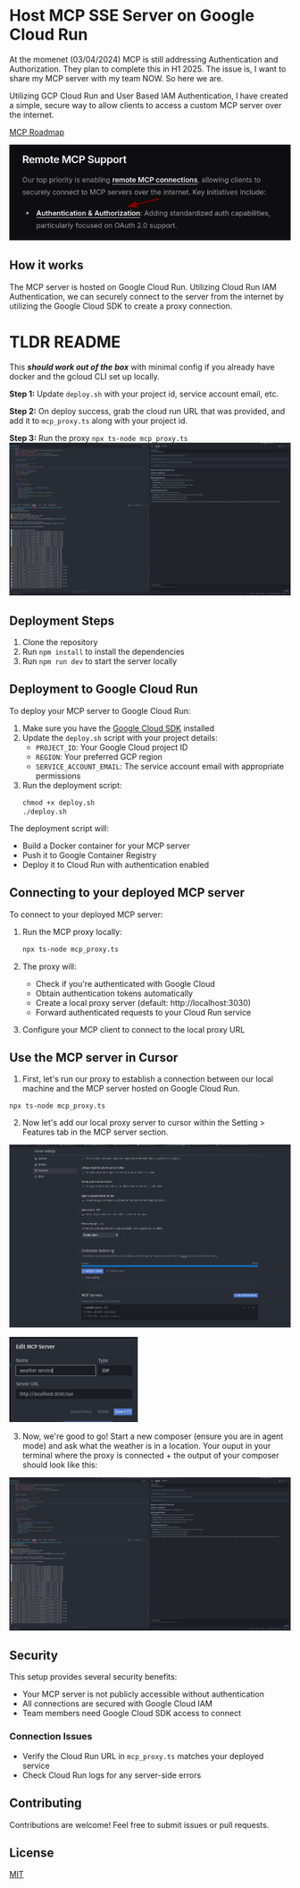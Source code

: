 

# Host MCP SSE Server on Google Cloud Run

At the momenet (03/04/2024) MCP is still addressing Authentication and Authorization. They plan to complete this in H1 2025. The issue is, I want to share my MCP server with my team NOW. So here we are.

Utilizing GCP Cloud Run and User Based IAM Authentication, I have created a simple, secure way to allow clients to access a custom MCP server over the internet.

[MCP Roadmap](https://modelcontextprotocol.io/development/roadmap)

![MCP Not Supported](docs/mcp_not_supported.png)

## How it works

The MCP server is hosted on Google Cloud Run. Utilizing Cloud Run IAM Authentication, we can securely connect to the server from the internet by utilizing the Google Cloud SDK to create a proxy connection.

# TLDR README

This ***should work out of the box*** with minimal config if you already have docker and the gcloud CLI set up locally.

**Step 1:** Update `deploy.sh` with your project id, service account email, etc. 

**Step 2:** On deploy success, grab the cloud run URL that was provided, and add it to `mcp_proxy.ts` along with your project id.

**Step 3:** Run the proxy `npx ts-node mcp_proxy.ts`
![Running proxy asking question](docs/running_proxy_asking_question.png)

## Deployment Steps

1. Clone the repository
2. Run `npm install` to install the dependencies
3. Run `npm run dev` to start the server locally

## Deployment to Google Cloud Run

To deploy your MCP server to Google Cloud Run:

1. Make sure you have the [Google Cloud SDK](https://cloud.google.com/sdk/docs/install) installed
2. Update the `deploy.sh` script with your project details:
   - `PROJECT_ID`: Your Google Cloud project ID
   - `REGION`: Your preferred GCP region
   - `SERVICE_ACCOUNT_EMAIL`: The service account email with appropriate permissions
3. Run the deployment script:
   ```
   chmod +x deploy.sh
   ./deploy.sh
   ```

The deployment script will:

- Build a Docker container for your MCP server
- Push it to Google Container Registry
- Deploy it to Cloud Run with authentication enabled

## Connecting to your deployed MCP server

To connect to your deployed MCP server:

1. Run the MCP proxy locally:

   ```bash
   npx ts-node mcp_proxy.ts
   ```

2. The proxy will:

   - Check if you're authenticated with Google Cloud
   - Obtain authentication tokens automatically
   - Create a local proxy server (default: http://localhost:3030)
   - Forward authenticated requests to your Cloud Run service

3. Configure your MCP client to connect to the local proxy URL

## Use the MCP server in Cursor

1. First, let's run our proxy to establish a connection between our local machine and the MCP server hosted on Google Cloud Run.

```
npx ts-node mcp_proxy.ts
```

2. Now let's add our local proxy server to cursor within the Setting > Features tab in the MCP server section.

![Adding proxy to cursor](docs/add_mcp_one.png)

![Adding proxy to cursor](docs/add_mcp_two.png)

3. Now, we're good to go! Start a new composer (ensure you are in agent mode) and ask what the weather is in a location. Your ouput in your terminal where the proxy is connected + the output of your composer should look like this:

![Running proxy asking question](docs/running_proxy_asking_question.png)

## Security

This setup provides several security benefits:

- Your MCP server is not publicly accessible without authentication
- All connections are secured with Google Cloud IAM
- Team members need Google Cloud SDK access to connect

### Connection Issues

- Verify the Cloud Run URL in `mcp_proxy.ts` matches your deployed service
- Check Cloud Run logs for any server-side errors

## Contributing

Contributions are welcome! Feel free to submit issues or pull requests.

## License

[MIT](LICENSE)
